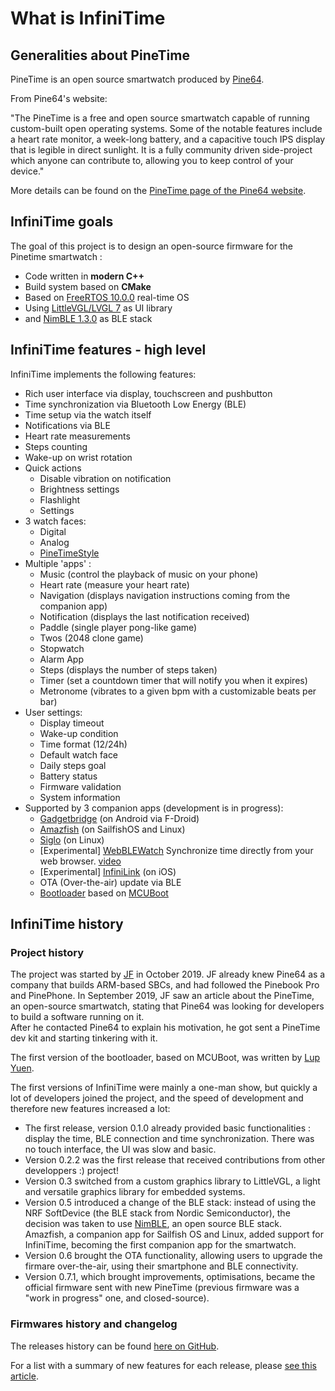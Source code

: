 # What is InfiniTime
## Generalities about PineTime

PineTime is an open source smartwatch produced by
[Pine64](https://www.pine64.org).

From Pine64's website:

"The PineTime is a free and open source smartwatch capable of running
custom-built open operating systems. Some of the notable features include a
heart rate monitor, a week-long battery, and a capacitive touch IPS display that
is legible in direct sunlight. It is a fully community driven side-project which
anyone can contribute to, allowing you to keep control of your device."

More details can be found on the [PineTime page of the Pine64
website](https://www.pine64.org/pinetime/).

## InfiniTime goals

The goal of this project is to design an open-source firmware for the Pinetime
smartwatch :

- Code written in **modern C++**
- Build system based on **CMake**
- Based on [FreeRTOS 10.0.0](https://freertos.org/) real-time OS
- Using [LittleVGL/LVGL 7](https://lvgl.io/) as UI library
- and [NimBLE 1.3.0](https://github.com/apache/mynewt-nimble) as BLE stack

## InfiniTime features - high level

InfiniTime implements the following features:

- Rich user interface via display, touchscreen and pushbutton
- Time synchronization via Bluetooth Low Energy (BLE)
- Time setup via the watch itself
- Notifications via BLE
- Heart rate measurements
- Steps counting
- Wake-up on wrist rotation
- Quick actions
  - Disable vibration on notification
  - Brightness settings
  - Flashlight
  - Settings
- 3 watch faces:
  - Digital
  - Analog
  - [PineTimeStyle](https://wiki.pine64.org/wiki/PineTimeStyle)
- Multiple 'apps' :
  - Music (control the playback of music on your phone)
  - Heart rate (measure your heart rate)
  - Navigation (displays navigation instructions coming from the companion app)
  - Notification (displays the last notification received)
  - Paddle (single player pong-like game)
  - Twos (2048 clone game)
  - Stopwatch
  - Alarm App
  - Steps (displays the number of steps taken)
  - Timer (set a countdown timer that will notify you when it expires)
  - Metronome (vibrates to a given bpm with a customizable beats per bar)
- User settings:
  - Display timeout
  - Wake-up condition
  - Time format (12/24h)
  - Default watch face
  - Daily steps goal
  - Battery status
  - Firmware validation
  - System information
- Supported by 3 companion apps (development is in progress):
  - [Gadgetbridge](https://codeberg.org/Freeyourgadget/Gadgetbridge/) (on Android via F-Droid)
  - [Amazfish](https://openrepos.net/content/piggz/amazfish) (on SailfishOS and Linux)
  - [Siglo](https://github.com/alexr4535/siglo) (on Linux)
  - [Experimental] [WebBLEWatch](https://hubmartin.github.io/WebBLEWatch/) Synchronize time directly from your web browser. [video](https://youtu.be/IakiuhVDdrY)
  - [Experimental] [InfiniLink](https://github.com/xan-m/InfiniLink) (on iOS)
  - OTA (Over-the-air) update via BLE
  - [Bootloader](https://github.com/JF002/pinetime-mcuboot-bootloader) based on
    [MCUBoot](https://www.mcuboot.com/)

## InfiniTime history

### Project history

The project was started by [JF](https://github.com/JF002/) in October 2019.
JF already knew Pine64 as a company that builds ARM-based SBCs, and had
followed the Pinebook Pro and PinePhone.
In September 2019, JF saw an article about the PineTime, an open-source
smartwatch, stating that Pine64 was looking for developers to build a software
running on it.   
After he contacted Pine64 to explain his motivation, he got sent a PineTime dev
kit and starting tinkering with it.

The first version of the bootloader, based on MCUBoot, was written by [Lup
Yuen](https://lupyuen.github.io/).

The first versions of InfiniTime were mainly a one-man show, but quickly a lot
of developers joined the project, and the speed of development and therefore new
features increased a lot:

- The first release, version 0.1.0 already provided basic functionalities :
  display the time, BLE connection and time synchronization. There was no touch
  interface, the UI was slow and basic.
- Version 0.2.2 was the first release that received contributions from other
  developpers :)
  project!
- Version 0.3 switched from a custom graphics library to LittleVGL, a light and
  versatile graphics library for embedded systems. 
- Version 0.5 introduced a change of the BLE stack: instead of using the NRF
  SoftDevice (the BLE stack from Nordic Semiconductor), the decision was taken
  to use [NimBLE](https://github.com/apache/mynewt-nimble), an open source BLE
  stack.   
  Amazfish, a companion app for Sailfish OS and Linux, added support for
  InfiniTime, becoming the first companion app for the smartwatch. 
- Version 0.6 brought the OTA functionality, allowing users to upgrade the
  firmare over-the-air, using their smartphone and BLE connectivity. 
- Version 0.7.1, which brought improvements, optimisations, became the official
  firmware sent with new PineTime (previous firmware was a "work in progress"
  one, and closed-source).

### Firmwares history and changelog

The releases history can be found [here on
GitHub](https://github.com/InfiniTimeOrg/InfiniTime/releases).   

For a list with a summary of new features for each release, please [see this
article](https://www.ncartron.org/pinetimes-infinitime-firmwares-history60.html).
